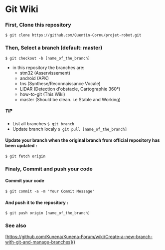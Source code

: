 # Git Wiki

### First, Clone this repository

```
$ git clone https://github.com/Quentin-Cornu/projet-robot.git
```

### Then, Select a branch (default: master)

```
$ git checkout -b [name_of_the_branch]
```

* in this repository the branches are:
  * stm32 (Asservissement)
  * android (APK)
  * tns (Synthese/Reconnaissance Vocale)
  * LIDAR (Detection d'obstacle, Cartographie 360°)
  * how-to-git (This Wiki)
  * master (Should be clean. i.e Stable and Working)

##### TIP

* List all branches ` $ git branch `
* Update branch localy ` $ git pull [name_of_the_branch] `

#### Update your branch when the original branch from official repository has been updated :

```
$ git fetch origin
```

### Finaly, Commit and push your code

#### Commit your code

``` shell
$ git commit -a -m 'Your Commit Message'
```

#### And push it to the repository :

```
$ git push origin [name_of_the_branch]
```

### See also
[https://github.com/Kunena/Kunena-Forum/wiki/Create-a-new-branch-with-git-and-manage-branches]()
